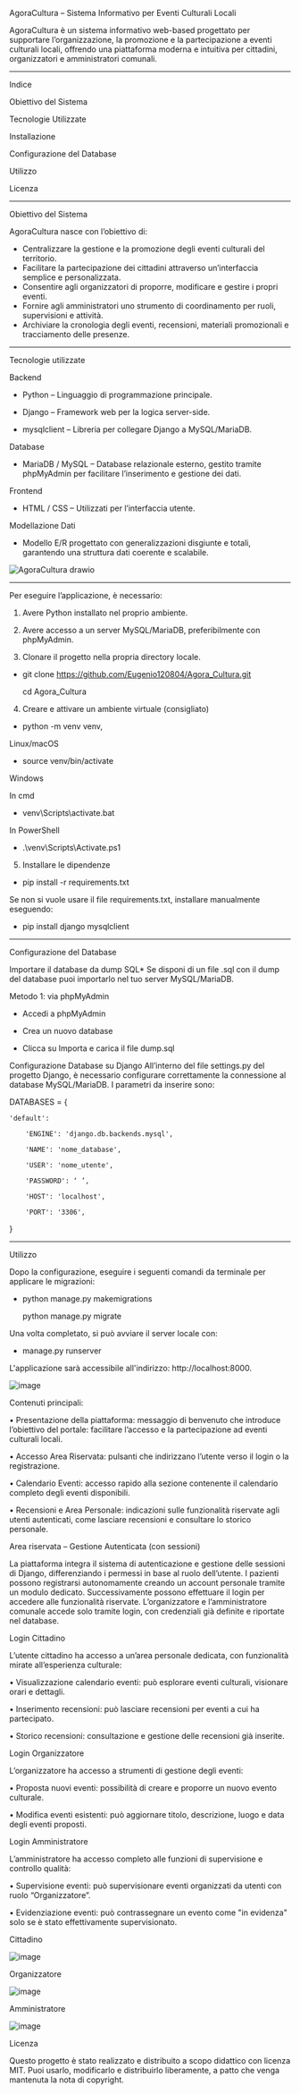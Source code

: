 AgoraCultura – Sistema Informativo per Eventi Culturali Locali

AgoraCultura è un sistema informativo web-based progettato per supportare l’organizzazione, la promozione e la partecipazione a eventi culturali locali, offrendo una piattaforma moderna e intuitiva per cittadini, organizzatori e amministratori comunali.

--------------------------------------------------------------------------------------------------------------------------------------------------------------------------------------------------------------------
Indice

Obiettivo del Sistema

Tecnologie Utilizzate

Installazione

Configurazione del Database

Utilizzo

Licenza

--------------------------------------------------------------------------------------------------------------------------------------------------------------------------------------------------------------------
Obiettivo del Sistema

AgoraCultura nasce con l’obiettivo di:
- Centralizzare la gestione e la promozione degli eventi culturali del territorio.
- Facilitare la partecipazione dei cittadini attraverso un’interfaccia semplice e personalizzata.
- Consentire agli organizzatori di proporre, modificare e gestire i propri eventi.
- Fornire agli amministratori uno strumento di coordinamento per ruoli, supervisioni e attività.
- Archiviare la cronologia degli eventi, recensioni, materiali promozionali e tracciamento delle presenze.
--------------------------------------------------------------------------------------------------------------------------------------------------------------------------------------------------------------------
Tecnologie utilizzate


Backend

- Python – Linguaggio di programmazione principale.

- Django – Framework web per la logica server-side.

- mysqlclient – Libreria per collegare Django a MySQL/MariaDB.

Database
- MariaDB / MySQL – Database relazionale esterno, gestito tramite phpMyAdmin per facilitare l’inserimento e gestione dei dati.

Frontend
- HTML / CSS – Utilizzati per l’interfaccia utente.

Modellazione Dati
- Modello E/R progettato con generalizzazioni disgiunte e totali, garantendo una struttura dati coerente e scalabile.

![AgoraCultura drawio](https://github.com/user-attachments/assets/67c97d27-171c-472c-a1e0-946875757b26)

--------------------------------------------------------------------------------------------------------------------------------------------------------------------------------------------------------------------
Per eseguire l’applicazione, è necessario:

1. Avere Python installato nel proprio ambiente.

3. Avere accesso a un server MySQL/MariaDB, preferibilmente con phpMyAdmin.
   
5. Clonare il progetto nella propria directory locale.

- git clone https://github.com/Eugenio120804/Agora_Cultura.git

  cd Agora_Cultura

4. Creare e attivare un ambiente virtuale (consigliato)

- python -m venv venv,

Linux/macOS

- source venv/bin/activate

Windows

In cmd

- venv\Scripts\activate.bat

In PowerShell

- .\venv\Scripts\Activate.ps1

5. Installare le dipendenze

- pip install -r requirements.txt

Se non si vuole usare il file requirements.txt, installare manualmente eseguendo:

- pip install django mysqlclient

--------------------------------------------------------------------------------------------------------------------------------------------------------------------------------------------------------------------
Configurazione del Database

Importare il database da dump SQL* Se disponi di un file .sql con il dump del database puoi importarlo nel tuo server MySQL/MariaDB.

Metodo 1: via phpMyAdmin

- Accedi a phpMyAdmin

- Crea un nuovo database

- Clicca su Importa e carica il file dump.sql

Configurazione Database su Django All’interno del file settings.py del progetto Django, è necessario configurare correttamente la connessione al database MySQL/MariaDB. I parametri da inserire sono:

DATABASES = {

    'default': 
    
        'ENGINE': 'django.db.backends.mysql',
        
        'NAME': 'nome_database',
        
        'USER': 'nome_utente',
        
        'PASSWORD': ‘ ’,
        
        'HOST': 'localhost',
        
        'PORT': '3306',
}

--------------------------------------------------------------------------------------------------------------------------------------------------------------------------------------------------------------------
Utilizzo

Dopo la configurazione, eseguire i seguenti comandi da terminale per applicare le migrazioni:


- python manage.py makemigrations

  python manage.py migrate

Una volta completato, si può avviare il server locale con:

- manage.py runserver

L'applicazione sarà accessibile all'indirizzo: http://localhost:8000.

![image](https://github.com/user-attachments/assets/44e11b09-3932-4481-9640-3139fd480211)

Contenuti principali:

•	Presentazione della piattaforma: messaggio di benvenuto che introduce l’obiettivo del portale: facilitare l’accesso e la partecipazione ad eventi culturali locali.

•	Accesso Area Riservata: pulsanti che indirizzano l’utente verso il login o la registrazione.

•	Calendario Eventi: accesso rapido alla sezione contenente il calendario completo degli eventi disponibili.

•	Recensioni e Area Personale: indicazioni sulle funzionalità riservate agli utenti autenticati, come lasciare recensioni e consultare lo storico personale.



Area riservata – Gestione Autenticata (con sessioni)

La piattaforma integra il sistema di autenticazione e gestione delle sessioni di Django, differenziando i permessi in base al ruolo dell’utente. I pazienti possono registrarsi autonomamente creando un account personale tramite un modulo dedicato. Successivamente possono effettuare il login per accedere alle funzionalità riservate.
L’organizzatore e l’amministratore comunale accede solo tramite login, con credenziali già definite e riportate nel database.



Login Cittadino

L’utente cittadino ha accesso a un’area personale dedicata, con funzionalità mirate all’esperienza culturale:

•	Visualizzazione calendario eventi: può esplorare eventi culturali, visionare orari e dettagli.

•	Inserimento recensioni: può lasciare recensioni per eventi a cui ha partecipato.

•	Storico recensioni: consultazione e gestione delle recensioni già inserite.
 


Login Organizzatore

L’organizzatore ha accesso a strumenti di gestione degli eventi:

•	Proposta nuovi eventi: possibilità di creare e proporre un nuovo evento culturale.

•	Modifica eventi esistenti: può aggiornare titolo, descrizione, luogo e data degli eventi proposti.
 



Login Amministratore

L’amministratore ha accesso completo alle funzioni di supervisione e controllo qualità:

•	Supervisione eventi: può supervisionare eventi organizzati da utenti con ruolo “Organizzatore”.

•	Evidenziazione eventi: può contrassegnare un evento come "in evidenza" solo se è stato effettivamente supervisionato.
 


Cittadino

![image](https://github.com/user-attachments/assets/3456f905-1b1c-4516-9b13-3f1cf9392da5)



Organizzatore

![image](https://github.com/user-attachments/assets/255af1d1-5b4d-4df2-a691-65f8cfd6c83d)



Amministratore

![image](https://github.com/user-attachments/assets/c7d62eae-ad4b-416f-94eb-4d58b4f6ad75)



Licenza

Questo progetto è stato realizzato e distribuito a scopo didattico con licenza MIT. Puoi usarlo, modificarlo e distribuirlo liberamente, a patto che venga mantenuta la nota di copyright.




